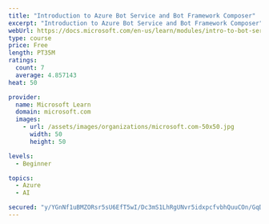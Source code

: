 ```yaml
---
title: "Introduction to Azure Bot Service and Bot Framework Composer"
excerpt: "Introduction to Azure Bot Service and Bot Framework Composer"
webUrl: https://docs.microsoft.com/en-us/learn/modules/intro-to-bot-service-bot-framework-composer/
type: course
price: Free
length: PT35M
ratings:
  count: 7
  average: 4.857143
heat: 50

provider:
  name: Microsoft Learn
  domain: microsoft.com
  images:
    - url: /assets/images/organizations/microsoft.com-50x50.jpg
      width: 50
      height: 50

levels:
  - Beginner

topics:
  - Azure
  - AI

secured: "y/YGnNf1uBMZORsr5sU6EfT5wI/Dc3mS1LhRgUNvr5idxpcfvbhQuuCOn/GqDxJDI75WQxJK+0Rp0WAdh32rOGB5gw2koQM3oxQToJZB6h5eeesoCgH5UiKHsyk0wGRcZaGmw85jAArWpvEAzO1QzpmDhAkaBlasQgUAwwryc9E8ubY2dLYI50o2vsB5Z/h/bEZOHIBGoKY3QbesPxVLj4uqdn+Mux9xiHqMzckXfHD5YloO00KELAk1MYMT9xNuEwA5WcbZqp/U9imSLemjOR6eDTcYlZcJliBQEELYqehxaFmNqUMBYaJ9zR4OZYtS47Or2iDh2s3SmtBczRi3UXPMDFRJ+Ik/jwyRsGXIa1te/1QJWhx1JrdsJ7KWIaCs6HkU508euoDZSKWDCEHnBCxkF6ijVK21gotWjRT3Y1Y=;tFnmseHYhljMQpU6PeE/LA=="
---
```


